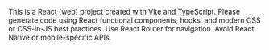 <!-- Use this file to provide workspace-specific custom instructions to Copilot. For more details, visit https://code.visualstudio.com/docs/copilot/copilot-customization#_use-a-githubcopilotinstructionsmd-file -->

This is a React (web) project created with Vite and TypeScript. Please generate code using React functional components, hooks, and modern CSS or CSS-in-JS best practices. Use React Router for navigation. Avoid React Native or mobile-specific APIs.
